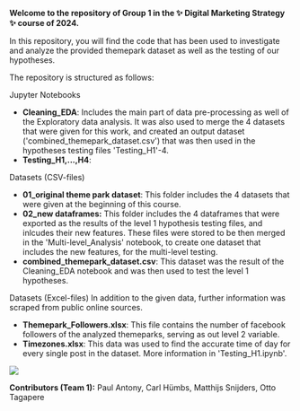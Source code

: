 **Welcome to the repository of Group 1 in the ✨ Digital Marketing Strategy ✨ course of 2024.**

In this repository, you will find the code that has been used to investigate and analyze the provided themepark dataset as well as the testing of our hypotheses.

The repository is structured as follows:

Jupyter Notebooks
* **Cleaning_EDA**: Includes the main part of data pre-processing as well of the Exploratory data analysis. It was also used to merge the 4 datasets that were given for this work, and created an output dataset ('combined_themepark_dataset.csv') that was then used in the hypotheses testing files 'Testing_H1'-4.
* **Testing_H1,...,H4**: 

Datasets (CSV-files)
* **01_original theme park dataset**: This folder includes the 4 datasets that were given at the beginning of this course.
* **02_new dataframes:** This folder includes the 4 dataframes that were exported as the results of the level 1 hypothesis testing files, and inlcudes their new features. These files were stored to be then merged in the 'Multi-level_Analysis' notebook, to create one dataset that includes the new features, for the multi-level testing.
* **combined_themepark_dataset.csv**: This dataset was the result of the Cleaning_EDA notebook and was then used to test the level 1 hypotheses.

Datasets (Excel-files)
In addition to the given data, further information was scraped from public online sources.
* **Themepark_Followers.xlsx**: This file contains the number of facebook followers of the analyzed themeparks, serving as out level 2 variable.
* **Timezones.xlsx**: This data was used to find the accurate time of day for every single post in the dataset. More information in 'Testing_H1.ipynb'.

![](https://i.pinimg.com/originals/6a/c1/fa/6ac1faaa1fa28a7a185f3dfda353b5d5.gif)

**Contributors (Team 1):**
Paul Antony,
Carl Hümbs,
Matthijs Snijders,
Otto Tagapere
